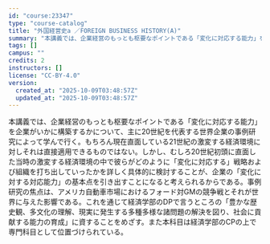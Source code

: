 ```yaml
---
id: "course:23347"
type: "course-catalog"
title: "外国経営史a ／FOREIGN BUSINESS HISTORY(A)"
summary: "本講義では、企業経営のもっとも枢要なポイントである「変化に対応する能力」を企業がいかに構築するかについて、主に20世紀を代表する世界企業の事例研究によって学んで行く。もちろん現在直面している21世紀の激変する経済環境に対しそれは直接適用でき…"
tags: []
campus: ""
credits: 2
instructors: []
license: "CC-BY-4.0"
version:
  created_at: "2025-10-09T03:48:57Z"
  updated_at: "2025-10-09T03:48:57Z"
---
```

本講義では、企業経営のもっとも枢要なポイントである「変化に対応する能力」を企業がいかに構築するかについて、主に20世紀を代表する世界企業の事例研究によって学んで行く。もちろん現在直面している21世紀の激変する経済環境に対しそれは直接適用できるものではない。しかし、むしろ20世紀初頭に直面した当時の激変する経済環境の中で彼らがどのように「変化に対応する」戦略および組織を打ち出していったかを詳しく具体的に検討することが、企業の「変化に対する対応能力」の基本点を引き出すことになると考えられるからである。事例研究の焦点は、アメリカ自動車市場におけるフォード対GMの競争戦とそれが世界に与えた影響である。これを通じて経済学部のDPで言うところの「豊かな歴史観、多文化の理解、現実に発生する多種多様な諸問題の解決を図り、社会に貢献する能力の育成」に資することをめざす。また本科目は経済学部のCPの上で専門科目として位置づけられている。
